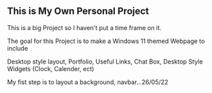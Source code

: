 ## This is My Own Personal Project

This is a big Project so I haven't put a time frame on it.

The goal for this Project is to make a Windows 11 themed Webpage to include 

Desktop style layout, Portfolio, Useful Links, Chat Box, Desktop Style Widgets (Clock, Calender, ect) 

My fist step is to layout a background, navbar...26/05/22
